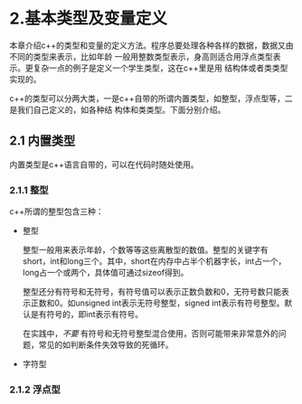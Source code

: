 # 2.基本类型及变量定义
本章介绍c++的类型和变量的定义方法。程序总要处理各种各样的数据，数据又由不同的类型来表示，比如年龄
一般用整数类型表示，身高则适合用浮点类型表示。更复杂一点的例子是定义一个学生类型，这在c++里是用
结构体或者类类型实现的。

c++的类型可以分两大类，一是c++自带的所谓内置类型，如整型，浮点型等，二是我们自己定义的，如各种结
构体和类类型。下面分别介绍。

## 2.1 内置类型
内置类型是c++语言自带的，可以在代码时随处使用。

### 2.1.1 整型
c++所谓的整型包含三种：

- 整型

  整型一般用来表示年龄，个数等等这些离散型的数值。整型的关键字有short，int和long三个。其中，short在内存中占半个机器字长，int占一个，long占一个或两个，具体值可通过sizeof得到。
  
  整型还分有符号和无符号，有符号值可以表示正数负数和0，无符号数只能表示正数和0。如unsigned int表示无符号整型，signed int表示有符号整型。默认是有符号的，即int表示有符号。

  在实践中，_不要_ 有符号和无符号整型混合使用，否则可能带来非常意外的问题，常见的如判断条件失效导致的死循环。

- 字符型

  
### 2.1.2 浮点型

